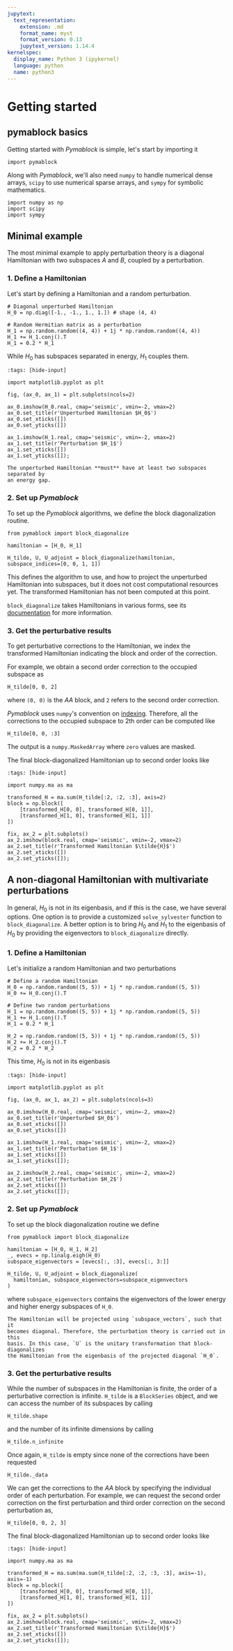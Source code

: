 ```yaml
---
jupytext:
  text_representation:
    extension: .md
    format_name: myst
    format_version: 0.13
    jupytext_version: 1.14.4
kernelspec:
  display_name: Python 3 (ipykernel)
  language: python
  name: python3
---
```


# Getting started

## pymablock basics

Getting started with _Pymablock_ is simple, let's start by importing it

```{code-cell} ipython3
import pymablock
```

Along with _Pymablock_, we'll also need `numpy` to handle numerical dense arrays,
`scipy` to use numerical sparse arrays, and `sympy` for symbolic mathematics.

```{code-cell} ipython3
import numpy as np
import scipy
import sympy
```

## Minimal example

The most minimal example to apply perturbation theory is a diagonal Hamiltonian
with two subspaces $A$ and $B$, coupled by a perturbation.

### 1. Define a Hamiltonian

Let's start by defining a Hamiltonian and a random perturbation.

```{code-cell} ipython3
# Diagonal unperturbed Hamiltonian
H_0 = np.diag([-1., -1., 1., 1.]) # shape (4, 4)

# Random Hermitian matrix as a perturbation
H_1 = np.random.random((4, 4)) + 1j * np.random.random((4, 4))
H_1 += H_1.conj().T
H_1 = 0.2 * H_1
```

While $H_0$ has subspaces separated in energy, $H_1$ couples them.

```{code-cell} ipython3
:tags: [hide-input]

import matplotlib.pyplot as plt

fig, (ax_0, ax_1) = plt.subplots(ncols=2)

ax_0.imshow(H_0.real, cmap='seismic', vmin=-2, vmax=2)
ax_0.set_title(r'Unperturbed Hamiltonian $H_0$')
ax_0.set_xticks([])
ax_0.set_yticks([])

ax_1.imshow(H_1.real, cmap='seismic', vmin=-2, vmax=2)
ax_1.set_title(r'Perturbation $H_1$')
ax_1.set_xticks([])
ax_1.set_yticks([]);
```

```{important}
The unperturbed Hamiltonian **must** have at least two subspaces separated by
an energy gap.
```

### 2. Set up _Pymablock_

To set up the _Pymablock_ algorithms, we define the block diagonalization routine.

```{code-cell} ipython3
from pymablock import block_diagonalize

hamiltonian = [H_0, H_1]

H_tilde, U, U_adjoint = block_diagonalize(hamiltonian, subspace_indices=[0, 0, 1, 1])
```

This defines the algorithm to use, and how to project the unperturbed
Hamiltonian into subspaces, but it does not cost computational resources yet.
The transformed Hamiltonian has not been computed at this point.

`block_diagonalize` takes Hamiltonians in various forms, see its
[documentation](../documentation/pymablock) for more information.

### 3. Get the perturbative results

To get perturbative corrections to the Hamiltonian, we index the transformed
Hamiltonian indicating the block and order of the correction.

For example, we obtain a second order correction to the occupied subspace as

```{code-cell} ipython3
H_tilde[0, 0, 2]
```

where `(0, 0)` is the $AA$ block, and `2` refers to the second order
correction.

_Pymablock_ uses `numpy`'s convention on
[indexing](https://numpy.org/devdocs/user/basics.indexing.html).
Therefore, all the corrections to the occupied subspace to 2th order can be
computed like

```{code-cell} ipython3
H_tilde[0, 0, :3]
```

The output is a `numpy.MaskedArray` where `zero` values are masked.

The final block-diagonalized Hamiltonian up to second order looks like

```{code-cell} ipython3
:tags: [hide-input]

import numpy.ma as ma

transformed_H = ma.sum(H_tilde[:2, :2, :3], axis=2)
block = np.block([
    [transformed_H[0, 0], transformed_H[0, 1]],
    [transformed_H[1, 0], transformed_H[1, 1]]
])

fix, ax_2 = plt.subplots()
ax_2.imshow(block.real, cmap='seismic', vmin=-2, vmax=2)
ax_2.set_title(r'Transformed Hamiltonian $\tilde{H}$')
ax_2.set_xticks([])
ax_2.set_yticks([]);
```

## A non-diagonal Hamiltonian with multivariate perturbations

In general, $H_0$ is not in its eigenbasis, and if this is the case, we have
several options.
One option is to provide a customized `solve_sylvester` function to `block_diagonalize`.
A better option is to bring $H_0$ and $H_1$ to the eigenbasis of
$H_0$ by providing the eigenvectors to `block_diagonalize` directly.

### 1. Define a Hamiltonian
Let's initialize a random Hamiltonian and two perturbations

```{code-cell} ipython3
# Define a random Hamiltonian
H_0 = np.random.random((5, 5)) + 1j * np.random.random((5, 5))
H_0 += H_0.conj().T

# Define two random perturbations
H_1 = np.random.random((5, 5)) + 1j * np.random.random((5, 5))
H_1 += H_1.conj().T
H_1 = 0.2 * H_1

H_2 = np.random.random((5, 5)) + 1j * np.random.random((5, 5))
H_2 += H_2.conj().T
H_2 = 0.2 * H_2
```

This time, $H_0$ is not in its eigenbasis

```{code-cell} ipython3
:tags: [hide-input]

import matplotlib.pyplot as plt

fig, (ax_0, ax_1, ax_2) = plt.subplots(ncols=3)

ax_0.imshow(H_0.real, cmap='seismic', vmin=-2, vmax=2)
ax_0.set_title(r'Unperturbed $H_0$')
ax_0.set_xticks([])
ax_0.set_yticks([])

ax_1.imshow(H_1.real, cmap='seismic', vmin=-2, vmax=2)
ax_1.set_title(r'Perturbation $H_1$')
ax_1.set_xticks([])
ax_1.set_yticks([]);

ax_2.imshow(H_2.real, cmap='seismic', vmin=-2, vmax=2)
ax_2.set_title(r'Perturbation $H_2$')
ax_2.set_xticks([])
ax_2.set_yticks([]);
```

### 2. Set up _Pymablock_

To set up the block diagonalization routine we define

```{code-cell} ipython3
from pymablock import block_diagonalize

hamiltonian = [H_0, H_1, H_2]
_, evecs = np.linalg.eigh(H_0)
subspace_eigenvectors = [evecs[:, :3], evecs[:, 3:]]

H_tilde, U, U_adjoint = block_diagonalize(
  hamiltonian, subspace_eigenvectors=subspace_eigenvectors
)
```

where `subspace_eigenvectors` contains the eigenvectors of the lower energy
and higher energy subspaces of `H_0`.

```{important}
The Hamiltonian will be projected using `subspace_vectors`, such that it
becomes diagonal. Therefore, the perturbation theory is carried out in this
basis. In this case, `U` is the unitary transformation that block-diagonalizes
the Hamiltonian from the eigenbasis of the projected diagonal `H_0`.
```

### 3. Get the perturbative results

While the number of subspaces in the Hamiltonian is finite, the order of a
perturbative correction is infinite. `H_tilde` is a `BlockSeries` object,
and we can access the number of its subspaces by
calling

```{code-cell} ipython3
H_tilde.shape
```

and the number of its infinite dimensions by calling

```{code-cell} ipython3
H_tilde.n_infinite
```

Once again, `H_tilde` is empty since none of the corrections have been requested

```{code-cell} ipython3
H_tilde._data
```

We can get the corrections to the $AA$ block by specifying the individual
order of each perturbation. For example, we can request the second order
correction on the first perturbation and third order correction on the
second perturbation as,

```{code-cell} ipython3
H_tilde[0, 0, 2, 3]
```

The final block-diagonalized Hamiltonian up to second order looks like

```{code-cell} ipython3
:tags: [hide-input]

import numpy.ma as ma

transformed_H = ma.sum(ma.sum(H_tilde[:2, :2, :3, :3], axis=-1), axis=-1)
block = np.block([
    [transformed_H[0, 0], transformed_H[0, 1]],
    [transformed_H[1, 0], transformed_H[1, 1]]
])

fix, ax_2 = plt.subplots()
ax_2.imshow(block.real, cmap='seismic', vmin=-2, vmax=2)
ax_2.set_title(r'Transformed Hamiltonian $\tilde{H}$')
ax_2.set_xticks([])
ax_2.set_yticks([]);
```
